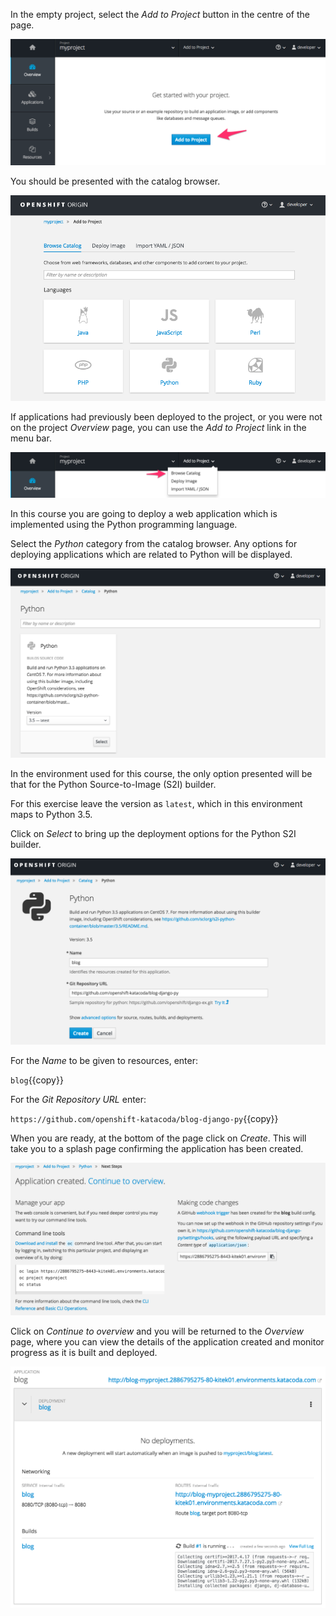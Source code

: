 In the empty project, select the _Add to Project_ button in the centre of the page.

![Adding to Empty Project](../../assets/introduction/deploying-python-42/02-add-to-project-empty.png)

You should be presented with the catalog browser.

![Catalog Browser](../../assets/introduction/deploying-python-42/02-add-to-project-browser.png)

If applications had previously been deployed to the project, or you were not on the project _Overview_ page, you can use the _Add to Project_ link in the menu bar.

![Adding via Menu Bar](../../assets/introduction/deploying-python-42/02-add-to-project-menubar.png)

In this course you are going to deploy a web application which is implemented using the Python programming language.

Select the _Python_ category from the catalog browser. Any options for deploying applications which are related to Python will be displayed.

![Available Python Versions](../../assets/introduction/deploying-python-42/02-deploy-python-versions.png)

In the environment used for this course, the only option presented will be that for the Python Source-to-Image (S2I) builder.

For this exercise leave the version as ``latest``, which in this environment maps to Python 3.5.

Click on _Select_ to bring up the deployment options for the Python S2I builder.

![Python Deployment Options](../../assets/introduction/deploying-python-42/02-deploy-python-options.png)

For the _Name_ to be given to resources, enter:

`blog`{{copy}}

For the _Git Repository URL_ enter:

`https://github.com/openshift-katacoda/blog-django-py`{{copy}}

When you are ready, at the bottom of the page click on _Create_. This will take you to a splash page confirming the application has been created.

![Application Image Details](../../assets/introduction/deploying-python-42/02-continue-to-overview.png)

Click on _Continue to overview_ and you will be returned to the _Overview_ page, where you can view the details of the application created and monitor progress as it is built and deployed.

![Application Overview](../../assets/introduction/deploying-python-42/02-build-in-progress.png)
